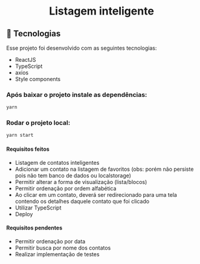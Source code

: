 <h1 align="center">Listagem inteligente</h1>

## 🚀 Tecnologias

Esse projeto foi desenvolvido com as seguintes tecnologias:

- ReactJS
- TypeScript
- axios
- Style components

### Após baixar o projeto instale as dependências:

```sh
yarn
```

### Rodar o projeto local:

```sh
yarn start
```

#### Requisitos feitos

- Listagem de contatos inteligentes
- Adicionar um contato na listagem de favoritos (obs: porém não persiste pois não tem banco de dados ou localstorage)
- Permitir alterar a forma de visualização (lista/blocos)
- Permitir ordenação por ordem alfabética
- Ao clicar em um contato, deverá ser redirecionado para uma tela contendo os detalhes daquele contato que foi clicado
- Utilizar TypeScript
- Deploy

#### Requisitos pendentes

- Permitir ordenação por data
- Permitir busca por nome dos contatos
- Realizar implementação de testes
